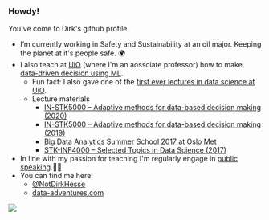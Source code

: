 ### Howdy!

You've come to Dirk's github profile.

- I’m currently working in Safety and Sustainability at an oil major. Keeping the planet at it's people safe. 🌍
- I also teach at [UiO][1] (where I'm an aossciate professor) how to make [data-driven decision using ML][2].
  - Fun fact: I also gave one of the [first ever lectures in data science at UiO][3].
  - Lecture materials
    - [IN-STK5000 – Adaptive methods for data-based decision making (2020)][10]
    - [IN-STK5000 – Adaptive methods for data-based decision making (2019)][9]
    - [Big Data Analytics Summer School 2017 at Oslo Met][11]
    - [STK-INF4000 – Selected Topics in Data Science (2017)][8]
- In line with my passion for teaching I'm regularly engage in [public][4] [speaking][5].👨‍🏫
- You can find me here:
  - [@NotDirkHesse][6]
  - [data-adventures.com][7]

![](https://github-readme-stats.vercel.app/api?username=dhesse)

[1]: https://www.uio.no/
[2]: https://www.uio.no/studier/emner/matnat/ifi/IN-STK5000/index-eng.html
[3]: https://www.uio.no/studier/emner/matnat/math/STK-INF4000/index-eng.html
[4]: https://www.facebook.com/NATO.NCIAgency/photos/dont-miss-this-chance-to-meet-dr-dirk-hesse-from-equinor-and-many-other-leading-/2393102374079475/
[5]: https://www.innovasjonnorge.no/no/verktoy/eksport-og-internasjonal-satsing/landinfo/europa/storbritannia/arrangementer/the-next-frontier-the-age-of-artificial-intelligence-and-data-revolution/the-next-frontier/dr-dirk-hesse/
[6]: https://twitter.com/notdirkhesse
[7]: https://data-adventures.com/
[8]: https://github.com/dhesse/STK-INF4000
[9]: https://github.com/dhesse/IN-STK5000-Notebooks-Autumn-19
[10]: https://github.com/dhesse/IN-STK5000-Notebooks-2020
[11]: https://github.com/dhesse/HIOA-2017
